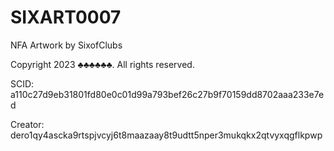 # SIXART0007
NFA Artwork by SixofClubs

Copyright 2023 ♣♣♣♣♣♣. All rights reserved.

SCID: a110c27d9eb31801fd80e0c01d99a793bef26c27b9f70159dd8702aaa233e7ed

Creator: dero1qy4ascka9rtspjvcyj6t8maazaay8t9udtt5nper3mukqkx2qtvyxqgflkpwp
